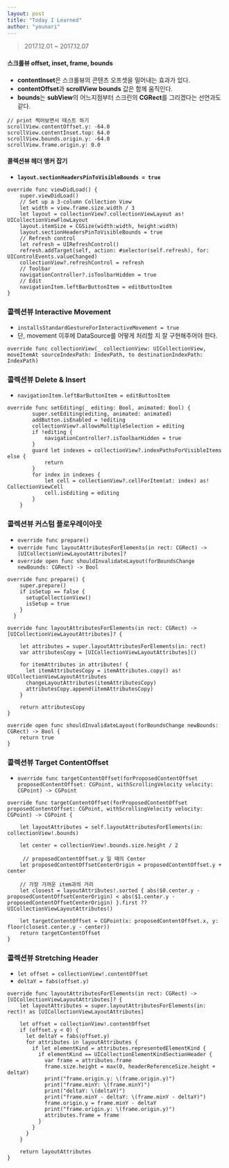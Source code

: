 ```yaml
---
layout: post
title: "Today I Learned"
author: "younari"
---
```


> 2017.12.01 ~ 2017.12.07

#### 스크롤뷰 offset, inset, frame, bounds
- **contentInset**은 스크롤뷰의 콘텐츠 오프셋을 밀어내는 효과가 있다.
- **contentOffset**과 **scrollView bounds** 값은 함께 움직인다.
- **bounds**는 **subView**의 어느지점부터 스크린의 **CGRect**를 그리겠다는 선언과도 같다.

```
// print 찍어보면서 테스트 하기
scrollView.contentOffset.y: -64.0
scrollView.contentInset.top: 64.0
scrollView.bounds.origin.y: -64.0
scrollView.frame.origin.y: 0.0
```

#### 콜렉션뷰 헤더 앵커 잡기
- **`layout.sectionHeadersPinToVisibleBounds = true`**

```
override func viewDidLoad() {
	super.viewDidLoad()
	// Set up a 3-column Collection View
	let width = view.frame.size.width / 3
	let layout = collectionView?.collectionViewLayout as! UICollectionViewFlowLayout
	layout.itemSize = CGSize(width:width, height:width)
	layout.sectionHeadersPinToVisibleBounds = true
	// Refresh control
	let refresh = UIRefreshControl()
	refresh.addTarget(self, action: #selector(self.refresh), for: UIControlEvents.valueChanged)
	collectionView?.refreshControl = refresh
	// Toolbar
	navigationController?.isToolbarHidden = true
	// Edit
	navigationItem.leftBarButtonItem = editButtonItem
}
```



### 콜렉션뷰 Interactive Movement

- ```installsStandardGestureForInteractiveMovement = true```
-  단, movement 이후에 DataSource를 어떻게 처리할 지 잘 구현해주어야 한다.

```
override func collectionView(_ collectionView: UICollectionView, moveItemAt sourceIndexPath: IndexPath, to destinationIndexPath: IndexPath)

```

### 콜렉션뷰 Delete & Insert

- `navigationItem.leftBarButtonItem = editButtonItem`

```
override func setEditing(_ editing: Bool, animated: Bool) {
		super.setEditing(editing, animated: animated)
		addButton.isEnabled = !editing
		collectionView?.allowsMultipleSelection = editing
		if !editing {
			navigationController?.isToolbarHidden = true
		}
		guard let indexes = collectionView?.indexPathsForVisibleItems else {
			return
		}
		for index in indexes {
			let cell = collectionView?.cellForItem(at: index) as! CollectionViewCell
			cell.isEditing = editing
		}
	}
```

### 콜렉션뷰 커스텀 플로우레이아웃

- `override func prepare()`
- ```override func layoutAttributesForElements(in rect: CGRect) -> [UICollectionViewLayoutAttributes]?```
- ```override open func shouldInvalidateLayout(forBoundsChange newBounds: CGRect) -> Bool```

```
override func prepare() {
    super.prepare() 
    if isSetup == false {
      setupCollectionView()
      isSetup = true
    }
  }
  
override func layoutAttributesForElements(in rect: CGRect) -> [UICollectionViewLayoutAttributes]? {

    let attributes = super.layoutAttributesForElements(in: rect)
    var attributesCopy = [UICollectionViewLayoutAttributes]()
    
    for itemAttributes in attributes! {
      let itemAttributesCopy = itemAttributes.copy() as! UICollectionViewLayoutAttributes
      changeLayoutAttributes(itemAttributesCopy)
      attributesCopy.append(itemAttributesCopy)
    }
    
    return attributesCopy
}
  
override open func shouldInvalidateLayout(forBoundsChange newBounds: CGRect) -> Bool {
	return true
}
```

### 콜렉션뷰 Target ContentOffset

- ```override func targetContentOffset(forProposedContentOffset proposedContentOffset: CGPoint, withScrollingVelocity velocity: CGPoint) -> CGPoint```

```
override func targetContentOffset(forProposedContentOffset proposedContentOffset: CGPoint, withScrollingVelocity velocity: CGPoint) -> CGPoint {
    
    let layoutAttributes = self.layoutAttributesForElements(in: collectionView!.bounds)
 
    let center = collectionView!.bounds.size.height / 2
   
     // proposedContentOffset.y 일 때의 Center
    let proposedContentOffsetCenterOrigin = proposedContentOffset.y + center
    
    // 가장 가까운 item과의 거리
    let closest = layoutAttributes!.sorted { abs($0.center.y - proposedContentOffsetCenterOrigin) < abs($1.center.y - proposedContentOffsetCenterOrigin) }.first ?? UICollectionViewLayoutAttributes()
  
    let targetContentOffset = CGPoint(x: proposedContentOffset.x, y: floor(closest.center.y - center))
    return targetContentOffset
}
```


### 콜렉션뷰 Stretching Header

- `let offset = collectionView!.contentOffset`
- `deltaY = fabs(offset.y)`

```
override func layoutAttributesForElements(in rect: CGRect) -> [UICollectionViewLayoutAttributes]? {
    let layoutAttributes = super.layoutAttributesForElements(in: rect)! as [UICollectionViewLayoutAttributes]
    
    let offset = collectionView!.contentOffset
    if (offset.y < 0) {
      let deltaY = fabs(offset.y)
      for attributes in layoutAttributes {
        if let elementKind = attributes.representedElementKind {
          if elementKind == UICollectionElementKindSectionHeader {
            var frame = attributes.frame
            frame.size.height = max(0, headerReferenceSize.height + deltaY)
            print("frame.origin.y: \(frame.origin.y)")
            print("frame.minY: \(frame.minY)")
            print("deltaY: \(deltaY)")
            print("frame.minY - deltaY: \(frame.minY - deltaY)")
            frame.origin.y = frame.minY - deltaY
            print("frame.origin.y: \(frame.origin.y)")
            attributes.frame = frame
          }
        }
      }
    }
    
    return layoutAttributes
}
```

